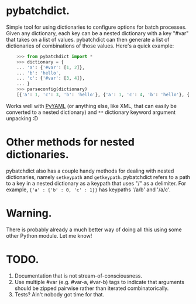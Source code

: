 pybatchdict.
==============

Simple tool for using dictionaries to configure options for batch processes. Given any 
dictionary, each key can be a nested dictionary with a key "#var" that takes on a list of values. 
pybatchdict can then generate a list of dictionaries of combinations of those values. Here's a 
quick example:

```python
	>>> from pybatchdict import *
	>>> dictionary = {
	... 'a': {'#var': [1, 2]},
	...	'b': 'hello',
	...	'c': {'#var': [3, 4]},
	... }
	>>> parseconfig(dictionary)
	[{'a': 1, 'c': 3, 'b': 'hello'}, {'a': 1, 'c': 4, 'b': 'hello'}, {'a': 2, 'c': 3, 'b': 'hello'}, {'a': 2, 'c': 4, 'b': 'hello'}]	
```

Works well with [PyYAML](http://pyyaml.org/wiki/PyYAML) (or anything else, like XML, that can easily be converted to a nested dictionary) and `**` dictionary keyword argument unpacking :D 

Other methods for nested dictionaries.
======================================

pybatchdict also has a couple handy methods for dealing with nested dictionaries, namely 
`setkeypath` and `getkeypath`. pybatchdict refers to a path to a key in a nested dictionary as a 
keypath that uses "/" as a delimiter. For example, `{'a' : {'b' : 0, 'c' : 1}}` has keypaths '/a/b' 
and '/a/c'.

Warning.
========

There is probably already a much better way of doing all this using some other Python module. Let me know!

TODO.
=====

1. Documentation that is not stream-of-consciousness.
2. Use multiple #var (e.g. #var-a, #var-b) tags to indicate that arguments should be zipped pairwise rather than iterated combinatorically.
2. Tests? Ain't nobody got time for that.

